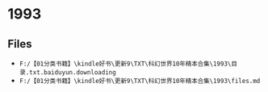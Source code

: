 # 1993

## Files

- `F:/【01分类书籍】\kindle好书\更新9\TXT\科幻世界10年精本合集\1993\目录.txt.baiduyun.downloading`
- `F:/【01分类书籍】\kindle好书\更新9\TXT\科幻世界10年精本合集\1993\files.md`
